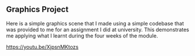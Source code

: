 ## Graphics Project 

Here is a simple graphics scene that I made using a simple codebase that was provided to me for an assignment I did at university. 
This demonstrates me applying what I learnt during the four weeks of the module. 

https://youtu.be/XjpsnMKtozs

